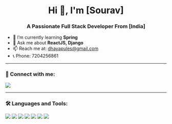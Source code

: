 <h1 align="center">Hi 👋, I'm [Sourav]</h1>
<h3 align="center">A Passionate Full Stack Developer From [India]</h3>

- 🌱 I’m currently learning **Spring**
- 💬 Ask me about **ReactJS, Django**
- 📫 Reach me at: [dhayapules@gmail.com](mailto:your-email@gmail.com)
- 📞 Phone: 7204256861

---

### 🔗 Connect with me:
<p>
  <a href="https://www.linkedin.com/in/sourav-dhayapule-a62834292/" target="_blank"><img src="https://img.icons8.com/color/48/linkedin.png"/></a>
</p>

---

### 🛠️ Languages and Tools:
<p align="left">
  <img src="https://img.icons8.com/color/48/django.png"/ >
  <img src="https://img.icons8.com/color/48/html-5--v1.png"/>
  <img src="https://img.icons8.com/color/48/javascript--v1.png"/>
  <img src="https://img.icons8.com/color/48/mysql-logo.png"/>
  <img src="https://img.icons8.com/color/48/oracle-logo.png"/>
  <img src="https://img.icons8.com/color/48/react-native.png"/>
  <img src="https://img.icons8.com/color/48/python--v1.png"/>
</p>
